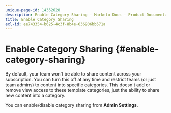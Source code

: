 ```yaml
---
unique-page-id: 14352628
description: Enable Category Sharing - Marketo Docs - Product Documentation
title: Enable Category Sharing
exl-id: ee743354-b625-4c3f-8b4e-636906bb571a
---
```

# Enable Category Sharing {#enable-category-sharing}

By default, your team won't be able to share content across your subscription. You can turn this off at any time and restrict teams (or just team admins) to content into specific categories. This doesn't add or remove view access to these template categories, just the ability to share new content into a category.

You can enable/disable category sharing from **Admin Settings**.
